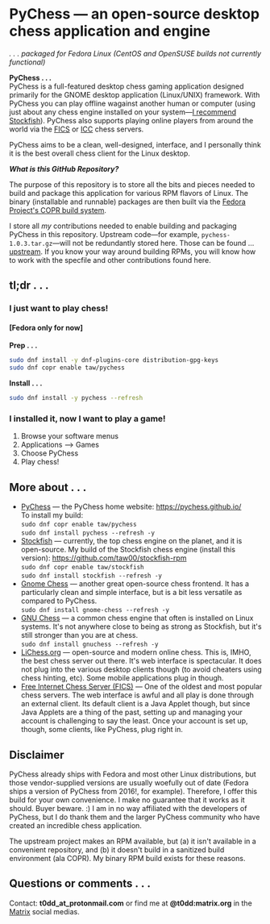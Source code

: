 # PyChess — an open-source desktop chess application and engine

_.&nbsp;.&nbsp;.&nbsp;packaged for Fedora Linux (CentOS and OpenSUSE builds not currently functional)_

**PyChess . . .**  
PyChess is a full-featured desktop chess gaming application designed primarily
for the GNOME desktop application (Linux/UNIX) framework. With PyChess you can
play offline wagainst another human or computer (using just about any chess
engine installed on your system—[I recommend
Stockfish](https://github.com/taw00/stockfish-rpm)). PyChess also supports
playing online players from around the world via the
[FICS](http://www.freechess.org/) or [ICC](https://www.chessclub.com/) chess
servers.

PyChess aims to be a clean, well-designed, interface, and I personally think it
is the best overall chess client for the Linux desktop.

_**What is this GitHub Repository?**_

The purpose of this repository is to store all the bits and pieces needed to
build and package this application for various RPM flavors of Linux. The binary
(installable and runnable) packages are then built via the [Fedora Project's
COPR build system](https://copr.fedorainfracloud.org/coprs/taw/pychess/).

I store all *my* contributions needed to enable building and packaging PyChess
in this repository. Upstream code—for example, `pychess-1.0.3.tar.gz`—will not
be redundantly stored here. Those can be found ...
[upstream](https://github.com/pychess/pychess). If you know your way around
building RPMs, you will know how to work with the specfile and other
contributions found here.

## tl;dr&nbsp;.&nbsp;.&nbsp;.

### I just want to play chess!

#### [Fedora only for now]

**Prep&nbsp;.&nbsp;.&nbsp;.**
```bash
sudo dnf install -y dnf-plugins-core distribution-gpg-keys
sudo dnf copr enable taw/pychess
```

**Install&nbsp;.&nbsp;.&nbsp;.**
```bash
sudo dnf install -y pychess --refresh
```

### I installed it, now I want to play a game!

1. Browse your software menus
2. Applications --> Games
3. Choose PyChess
4. Play chess!

## More about&nbsp;.&nbsp;.&nbsp;.

* [PyChess](https://pychess.github.io/) — the PyChess home website: <https://pychess.github.io/>  
  To install my build:  
  `sudo dnf copr enable taw/pychess`  
  `sudo dnf install pychess --refresh -y`
* [Stockfish](https://stockfishchess.org/) — currently, the top chess engine on
  the planet, and it is open-source.  My build of the Stockfish chess engine
  (install this version): <https://github.com/taw00/stockfish-rpm>  
  `sudo dnf copr enable taw/stockfish`  
  `sudo dnf install stockfish --refresh -y`
* [Gnome Chess](https://wiki.gnome.org/Apps/Chess) — another great open-source
  chess frontend. It has a particularly clean and simple interface, but is a
  bit less versatile as compared to PyChess.  
  `sudo dnf install gnome-chess --refresh -y`
* [GNU Chess](https://www.gnu.org/software/chess/) — a common chess engine that
  often is installed on Linux systems. It's not anywhere close to being as
  strong as Stockfish, but it's still stronger than you are at chess.  
  `sudo dnf install gnuchess --refresh -y`
* [LiChess.org](https://lichess.org/) — open-source and modern online chess.
  This is, IMHO, the best chess server out there. It's web interface is
  spectacular. It does not plug into the various desktop clients though (to avoid
  cheaters using chess hinting, etc). Some mobile applications plug in though.
* [Free Internet Chess Server (FICS)](https://www.freechess.org/) — One of the
  oldest and most popular chess servers. The web interface is awful and all
  play is done through an external client. Its default client is a Java Applet
  though, but since Java Applets are a thing of the past, setting up and
  managing your account is challenging to say the least. Once your account is set
  up, though, some clients, like PyChess, plug right in.

## Disclaimer

PyChess already ships with Fedora and most other Linux distributions, but those
vendor-supplied versions are usually woefully out of date (Fedora ships a version
of PyChess from 2016!, for example). Therefore, I offer this build for your own
convenience. I make no guarantee that it works as it should. Buyer beware. :) I am
in no way affiliated with the developers of PyChess, but I do thank them and
the larger PyChess community who have created an incredible chess application.

The upstream project makes an RPM available, but (a) it isn't available in a
convenient repository, and (b) it doesn't build in a sanitized build environment (ala
COPR). My binary RPM build exists for these reasons.

## Questions or comments&nbsp;.&nbsp;.&nbsp;.

Contact: **t0dd_at_protonmail.com** or find me at **@t0dd:matrix.org** in the [Matrix](https://github.com/taw00/element-rpm) social medias.
